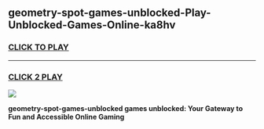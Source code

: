 
## geometry-spot-games-unblocked-Play-Unblocked-Games-Online-ka8hv
<h3>
<a href="https://premium76.site?title=geometry-spot-games-unblocked&ref=25A">CLICK TO PLAY</a></h3>
<hr>

<h3>
<a href="https://premium76.site?title=geometry-spot-games-unblocked&ref=25A">CLICK 2 PLAY</a>
  
</h3>

<a href="https://premium76.site?title=geometry-spot-games-unblocked&ref=25A"><img src="https://clearcache.store/games.png"></a>


**geometry-spot-games-unblocked games unblocked: Your Gateway to Fun and Accessible Online Gaming**
